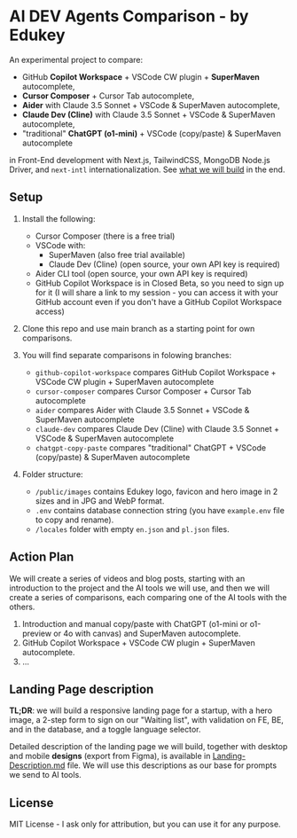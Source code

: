 # AI DEV Agents Comparison - by Edukey

An experimental project to compare:

- GitHub **Copilot Workspace** + VSCode CW plugin + **SuperMaven** autocomplete,
- **Cursor Composer** + Cursor Tab autocomplete,
- **Aider** with Claude 3.5 Sonnet + VSCode & SuperMaven autocomplete,
- **Claude Dev (Cline)** with Claude 3.5 Sonnet + VSCode & SuperMaven autocomplete,
- "traditional" **ChatGPT (o1-mini)** + VSCode (copy/paste) & SuperMaven autocomplete

in Front-End development with Next.js, TailwindCSS, MongoDB Node.js Driver, and `next-intl` internationalization. See [what we will build](#landing-page-description) in the end.

## Setup

1. Install the following:

   - Cursor Composer (there is a free trial)
   - VSCode with:
     - SuperMaven (also free trial available)
     - Claude Dev (Cline) (open source, your own API key is required)
   - Aider CLI tool (open source, your own API key is required)
   - GitHub Copilot Workspace is in Closed Beta, so you need to sign up for it (I will share a link to my session - you can access it with your GitHub account even if you don't have a GitHub Copilot Workspace access)

2. Clone this repo and use main branch as a starting point for own comparisons.
3. You will find separate comparisons in folowing branches:

   - `github-copilot-workspace` compares GitHub Copilot Workspace + VSCode CW plugin + SuperMaven autocomplete
   - `cursor-composer` compares Cursor Composer + Cursor Tab autocomplete
   - `aider` compares Aider with Claude 3.5 Sonnet + VSCode & SuperMaven autocomplete
   - `claude-dev` compares Claude Dev (Cline) with Claude 3.5 Sonnet + VSCode & SuperMaven autocomplete
   - `chatgpt-copy-paste` compares "traditional" ChatGPT + VSCode (copy/paste) & SuperMaven autocomplete

4. Folder structure:
   - `/public/images` contains Edukey logo, favicon and hero image in 2 sizes and in JPG and WebP format.
   - `.env` contains database connection string (you have `example.env` file to copy and rename).
   - `/locales` folder with empty `en.json` and `pl.json` files.

## Action Plan

We will create a series of videos and blog posts, starting with an introduction to the project and the AI tools we will use, and then we will create a series of comparisons, each comparing one of the AI tools with the others.

1. Introduction and manual copy/paste with ChatGPT (o1-mini or o1-preview or 4o with canvas) and SuperMaven autocomplete.
2. GitHub Copilot Workspace + VSCode CW plugin + SuperMaven autocomplete.
3. ...

## Landing Page description

**TL;DR**: we will build a responsive landing page for a startup, with a hero image, a 2-step form to sign on our "Waiting list", with validation on FE, BE, and in the database, and a toggle language selector.

Detailed description of the landing page we will build, together with desktop and mobile **designs** (export from Figma), is available in [Landing-Description.md](Landing-Description.md) file. We will use this descriptions as our base for prompts we send to AI tools.

## License

MIT License - I ask only for attribution, but you can use it for any purpose.
